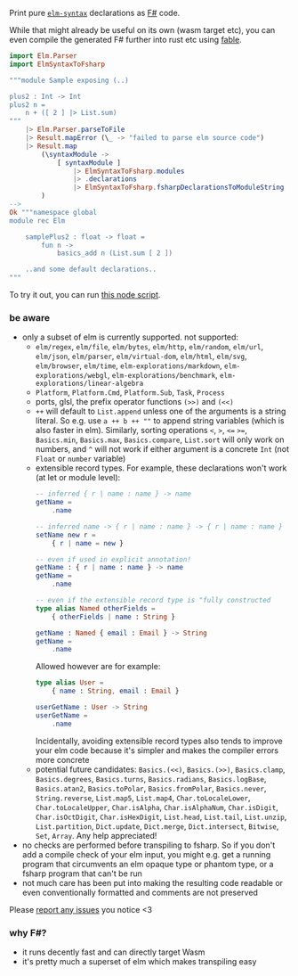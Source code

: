 Print pure [`elm-syntax`](https://dark.elm.dmy.fr/packages/stil4m/elm-syntax/latest/) declarations as
[F#](https://fsharp.org/) code.

While that might already be useful on its own (wasm target etc),
you can even compile the generated F# further into rust etc using [fable](https://fable.io/).

```elm
import Elm.Parser
import ElmSyntaxToFsharp

"""module Sample exposing (..)

plus2 : Int -> Int
plus2 n =
    n + ([ 2 ] |> List.sum)
"""
    |> Elm.Parser.parseToFile
    |> Result.mapError (\_ -> "failed to parse elm source code")
    |> Result.map
        (\syntaxModule ->
            [ syntaxModule ]
                |> ElmSyntaxToFsharp.modules
                |> .declarations
                |> ElmSyntaxToFsharp.fsharpDeclarationsToModuleString
        )
-->
Ok """namespace global
module rec Elm

    samplePlus2 : float -> float =
        fun n ->
            basics_add n (List.sum [ 2 ])

    ..and some default declarations..
"""
```

To try it out, you can
run [this node script](https://github.com/lue-bird/elm-syntax-to-fsharp/tree/main/node-elm-to-fsharp).

### be aware

-   only a subset of elm is currently supported. not supported:
    -   `elm/regex`, `elm/file`, `elm/bytes`, `elm/http`, `elm/random`, `elm/url`, `elm/json`, `elm/parser`, `elm/virtual-dom`,
        `elm/html`, `elm/svg`, `elm/browser`, `elm/time`, `elm-explorations/markdown`, `elm-explorations/webgl`, `elm-explorations/benchmark`, `elm-explorations/linear-algebra`
    -   `Platform`, `Platform.Cmd`, `Platform.Sub`, `Task`, `Process`
    -   ports, glsl, the prefix operator functions `(>>)` and `(<<)`
    -   `++` will default to `List.append` unless one of the arguments is a string literal. So e.g. use `a ++ b ++ ""` to append string variables (which is also faster in elm).
        Similarly, sorting operations `<`, `>`, `<=` `>=`, `Basics.min`, `Basics.max`, `Basics.compare`, `List.sort` will only work on numbers,
        and `^` will not work if either argument is a concrete `Int` (not `Float` or `number` variable)
    -   extensible record types. For example, these declarations won't work (at let or module level):
        ```elm
        -- inferred { r | name : name } -> name
        getName =
            .name
        
        -- inferred name -> { r | name : name } -> { r | name : name }
        setName new r =
            { r | name = new }
        
        -- even if used in explicit annotation!
        getName : { r | name : name } -> name
        getName =
            .name
        
        -- even if the extensible record type is "fully constructed
        type alias Named otherFields =
            { otherFields | name : String }
        
        getName : Named { email : Email } -> String
        getName =
            .name
        ```
        Allowed however are for example:
        ```elm
        type alias User =
            { name : String, email : Email }
        
        userGetName : User -> String
        userGetName =
            .name
        ```
        Incidentally, avoiding extensible record types
        also tends to improve your elm code because it's simpler and makes the compiler errors more concrete
    -   potential future candidates: `Basics.(<<)`, `Basics.(>>)`, `Basics.clamp`, `Basics.degrees`, `Basics.turns`,
        `Basics.radians`, `Basics.logBase`, `Basics.atan2`, `Basics.toPolar`, `Basics.fromPolar`, `Basics.never`, `String.reverse`, `List.map5`, `List.map4`, `Char.toLocaleLower`, `Char.toLocaleUpper`, `Char.isAlpha`, `Char.isAlphaNum`, `Char.isDigit`, `Char.isOctDigit`, `Char.isHexDigit`, `List.head`, `List.tail`, `List.unzip`, `List.partition`, `Dict.update`, `Dict.merge`, `Dict.intersect`, `Bitwise`, `Set`, `Array`. Any help appreciated!
-   no checks are performed before transpiling to fsharp. So if you don't add a compile check of your elm input,
    you might e.g. get a running program that circumvents an elm opaque type or phantom type, or a fsharp program that can't be run
-   not much care has been put into making the resulting code readable or even conventionally formatted
    and comments are not preserved

Please [report any issues](https://github.com/lue-bird/elm-syntax-format/issues/new) you notice <3

### why F#?
-   it runs decently fast and can directly target Wasm
-   it's pretty much a superset of elm which makes transpiling easy
